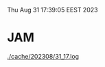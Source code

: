 Thu Aug 31 17:39:05 EEST 2023
# JAM
<a href='./cache/202308/31_17.log'>./cache/202308/31_17.log</a>
